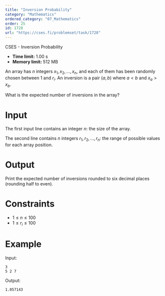 ```yaml
---
title: "Inversion Probability"
category: "Mathematics"
ordered_category: "07_Mathematics"
order: 25
id: 1728
url: "https://cses.fi/problemset/task/1728"
---
```


CSES - Inversion Probability

  * **Time limit:** 1.00 s
  * **Memory limit:** 512 MB

An array has $n$ integers $x_1,x_2,\dots,x_n$, and each of them has been
randomly chosen between $1$ and $r_i$. An inversion is a pair $(a,b)$ where
$a<b$ and $x_a>x_b$.

What is the expected number of inversions in the array?

# Input

The first input line contains an integer $n$: the size of the array.

The second line contains $n$ integers $r_1,r_2,\dots,r_n$: the range of
possible values for each array position.

# Output

Print the expected number of inversions rounded to six decimal places
(rounding half to even).

# Constraints

  * $1 \le n \le 100$
  * $1 \le r_i \le 100$

# Example

Input:

    
    
    3
    5 2 7
    

Output:

    
    
    1.057143
    

